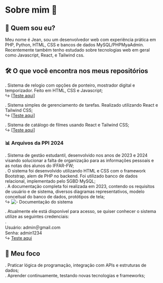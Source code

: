 # Sobre mim 👋

## 💬 Quem sou eu?  
Meu nome é Jean, sou um desenvolvedor web com experiência prática em PHP, Python, HTML, CSS e bancos de dados MySQL/PHPMyaAdmin. Recentemente também tenho estudado sobre tecnologias web em geral como Javascript, React, e Tailwind css.

## 🛠️ O que você encontra nos meus repositórios

. Sistema de relogio com opções de ponteiro, mostrador digital e temporizador. Feito em HTML, CSS e Javascript;  
  ↪︎ [[Teste aqui](https://jeansf26.github.io/Clock_with_JS/)]  
  
. Sistema simples de gerenciamento de tarefas. Realizado utilizando React e Tailwind CSS;  
  ↪︎ [[Teste aqui](https://jeansf26.github.io/task-list_React/)]  

. Sistema de catálogo de filmes usando React e Tailwind CSS;  
  ↪︎ [[Teste aqui](https://jeansf26.github.io/catalog_movies/#/)]  
  
  ### 📊 Arquivos da PPI 2024  

  . Sistema de gestão estudantil, desenvolvido nos anos de 2023 e 2024 visando solucionar a falta de organização para as informações pessoais e as notas dos alunos do IFFAR-FW;  
  . O sistema foi desenvolvido utilizando HTML e CSS com o framework Bootstrap, alem de PHP no backend. Foi utilizado banco de dados relacional, implementado pelo SGBD MySQL;  
  . A documentação completa foi realizada em 2023, contendo os requisitos de usuário e de sistema, diversos diagramas representativos, modelo conceitual do banco de dados, protótipos de tela;  
    ↪︎ <img src="https://github.com/jeansf26/jeansf26/blob/main/Relatorio.pdf" alt=" - Documentação do sistema">

  . Atualmente ele está disponível para acesso, se quiser conhecer o sistema utilize as seguintes credenciais:  
  .  
    Usuário: admin＠gmail.com  
    Senha: admin1234  
    ↪︎ [Teste aqui](https://jeansf26.infinityfree.me/SGN/index.php)  

## 🎯 Meu foco  
. Praticar lógica de programação, integração com APIs e estruturas de dados;  
. Aprender continuamente, testando novas tecnologias e frameworks;  



<!--
**jeansf26/jeansf26** is a ✨ _special_ ✨ repository because its `README.md` (this file) appears on your GitHub profile.

Here are some ideas to get you started:

- 🔭 I’m currently working on ...
- 🌱 I’m currently learning ...
- 👯 I’m looking to collaborate on ...
- 🤔 I’m looking for help with ...
- 💬 Ask me about ...
- 📫 How to reach me: ...
- 😄 Pronouns: ...
- ⚡ Fun fact: ...
-->
